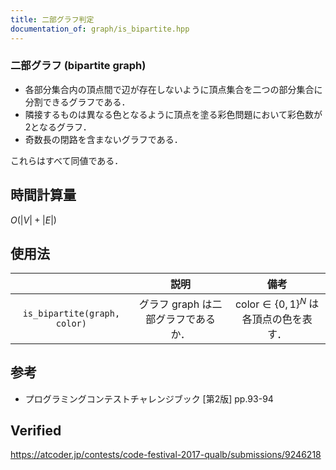 ```yaml
---
title: 二部グラフ判定
documentation_of: graph/is_bipartite.hpp
---
```



### 二部グラフ (bipartite graph)

- 各部分集合内の頂点間で辺が存在しないように頂点集合を二つの部分集合に分割できるグラフである．
- 隣接するものは異なる色となるように頂点を塗る彩色問題において彩色数が2となるグラフ．
- 奇数長の閉路を含まないグラフである．

これらはすべて同値である．


## 時間計算量

$O(\lvert V \rvert + \lvert E \rvert)$


## 使用法

||説明|備考|
|:--:|:--:|:--:|
|`is_bipartite(graph, color)`|グラフ $\mathrm{graph}$ は二部グラフであるか．|$\mathrm{color} \in \{0, 1\}^N$ は各頂点の色を表す．|


## 参考

- プログラミングコンテストチャレンジブック \[第2版\] pp.93-94


## Verified

https://atcoder.jp/contests/code-festival-2017-qualb/submissions/9246218
